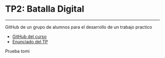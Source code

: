 # TP2: Batalla Digital
___
GitHub de un grupo de alumnos para el desarrollo de un trabajo practico

- [GitHub del curso](https://github.com/7541-Algoritmos-y-programacion-2/10-Clases)
- [Enunciado del TP](https://github.com/7541-Algoritmos-y-programacion-2/10-Clases/blob/main/Clase%20semana%2005/02%20-%20Clases%20grabadas/2023/1C/TP%202%20-%20202301.pdf) 

Prueba tomi